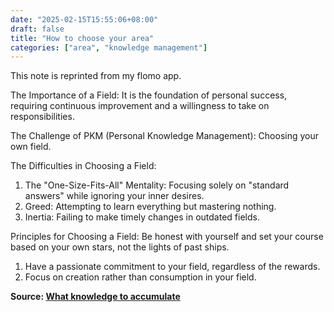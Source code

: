 ```yaml
---
date: "2025-02-15T15:55:06+08:00"
draft: false
title: "How to choose your area"
categories: ["area", "knowledge management"]
---
```


This note is reprinted from my flomo app.

<!--more-->

The Importance of a Field: It is the foundation of personal success, requiring continuous improvement and a willingness to take on responsibilities.

The Challenge of PKM (Personal Knowledge Management): Choosing your own field.

The Difficulties in Choosing a Field:

1. The "One-Size-Fits-All" Mentality: Focusing solely on "standard answers" while ignoring your inner desires.
2. Greed: Attempting to learn everything but mastering nothing.
3. Inertia: Failing to make timely changes in outdated fields.

Principles for Choosing a Field: Be honest with yourself and set your course based on your own stars, not the lights of past ships.

1. Have a passionate commitment to your field, regardless of the rewards.
2. Focus on creation rather than consumption in your field.

**Source: [What knowledge to accumulate](https://help.flomoapp.com/thinking/area.html)**
